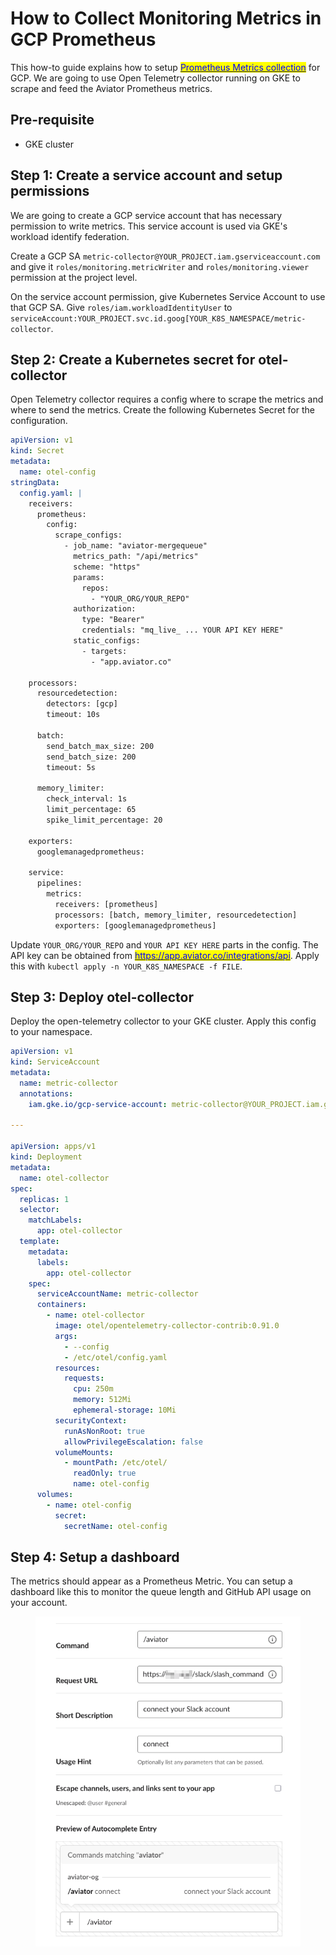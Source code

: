 # How to Collect Monitoring Metrics in GCP Prometheus

This how-to guide explains how to setup [<mark style="color:blue;">Prometheus Metrics collection</mark>](../reference/monitoring-metrics.md) for GCP. We are going to use Open Telemetry collector running on GKE to scrape and feed the Aviator Prometheus metrics.

## Pre-requisite

* GKE cluster

## Step 1: Create a service account and setup permissions

We are going to create a GCP service account that has necessary permission to write metrics. This service account is used via GKE's workload identify federation.

Create a GCP SA `metric-collector@YOUR_PROJECT.iam.gserviceaccount.com` and give it `roles/monitoring.metricWriter` and `roles/monitoring.viewer` permission at the project level.

On the service account permission, give Kubernetes Service Account to use that GCP SA. Give `roles/iam.workloadIdentityUser` to `serviceAccount:YOUR_PROJECT.svc.id.goog[YOUR_K8S_NAMESPACE/metric-collector`.

## Step 2: Create a Kubernetes secret for otel-collector

Open Telemetry collector requires a config where to scrape the metrics and where to send the metrics. Create the following Kubernetes Secret for the configuration.

```yaml
apiVersion: v1
kind: Secret
metadata:
  name: otel-config
stringData:
  config.yaml: |
    receivers:
      prometheus:
        config:
          scrape_configs:
            - job_name: "aviator-mergequeue"
              metrics_path: "/api/metrics"
              scheme: "https"
              params:
                repos:
                  - "YOUR_ORG/YOUR_REPO"
              authorization:
                type: "Bearer"
                credentials: "mq_live_ ... YOUR API KEY HERE"
              static_configs:
                - targets:
                  - "app.aviator.co"

    processors:
      resourcedetection:
        detectors: [gcp]
        timeout: 10s

      batch:
        send_batch_max_size: 200
        send_batch_size: 200
        timeout: 5s

      memory_limiter:
        check_interval: 1s
        limit_percentage: 65
        spike_limit_percentage: 20

    exporters:
      googlemanagedprometheus:

    service:
      pipelines:
        metrics:
          receivers: [prometheus]
          processors: [batch, memory_limiter, resourcedetection]
          exporters: [googlemanagedprometheus]
```

Update `YOUR_ORG/YOUR_REPO` and `YOUR API KEY HERE` parts in the config. The API key can be obtained from [<mark style="color:blue;">https://app.aviator.co/integrations/api</mark>](https://app.aviator.co/integrations/api). Apply this with `kubectl apply -n YOUR_K8S_NAMESPACE -f FILE`.

## Step 3: Deploy otel-collector

Deploy the open-telemetry collector to your GKE cluster. Apply this config to your namespace.

```yaml
apiVersion: v1
kind: ServiceAccount
metadata:
  name: metric-collector
  annotations:
    iam.gke.io/gcp-service-account: metric-collector@YOUR_PROJECT.iam.gserviceaccount.com

---

apiVersion: apps/v1
kind: Deployment
metadata:
  name: otel-collector
spec:
  replicas: 1
  selector:
    matchLabels:
      app: otel-collector
  template:
    metadata:
      labels:
        app: otel-collector
    spec:
      serviceAccountName: metric-collector
      containers:
        - name: otel-collector
          image: otel/opentelemetry-collector-contrib:0.91.0
          args:
            - --config
            - /etc/otel/config.yaml
          resources:
            requests:
              cpu: 250m
              memory: 512Mi
              ephemeral-storage: 10Mi
          securityContext:
            runAsNonRoot: true
            allowPrivilegeEscalation: false
          volumeMounts:
            - mountPath: /etc/otel/
              readOnly: true
              name: otel-config
      volumes:
        - name: otel-config
          secret:
            secretName: otel-config
```

## Step 4: Setup a dashboard

The metrics should appear as a Prometheus Metric. You can setup a dashboard like this to monitor the queue length and GitHub API usage on your account.

<figure><img src="../../.gitbook/assets/image (6).png" alt=""><figcaption></figcaption></figure>
